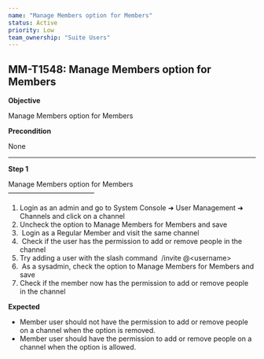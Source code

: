 ```yaml
---
name: "Manage Members option for Members"
status: Active
priority: Low
team_ownership: "Suite Users"
---
```


## MM-T1548: Manage Members option for Members

**Objective**

Manage Members option for Members

**Precondition**

None

---

**Step 1**

Manage Members option for Members\
–––––––––––––––––––––––––

1. Login as an admin and go to System Console ➜ User Management ➜ Channels and click on a channel
2. Uncheck the option to Manage Members for Members and save
3.  Login as a Regular Member and visit the same channel
4.  Check if the user has the permission to add or remove people in the channel
5. Try adding a user with the slash command  /invite @\<username>
6.  As a sysadmin, check the option to Manage Members for Members and save
7. Check if the member now has the permission to add or remove people in the channel

**Expected**

- Member user should not have the permission to add or remove people on a channel when the option is removed.
- Member user should have the permission to add or remove people on a channel when the option is allowed.
